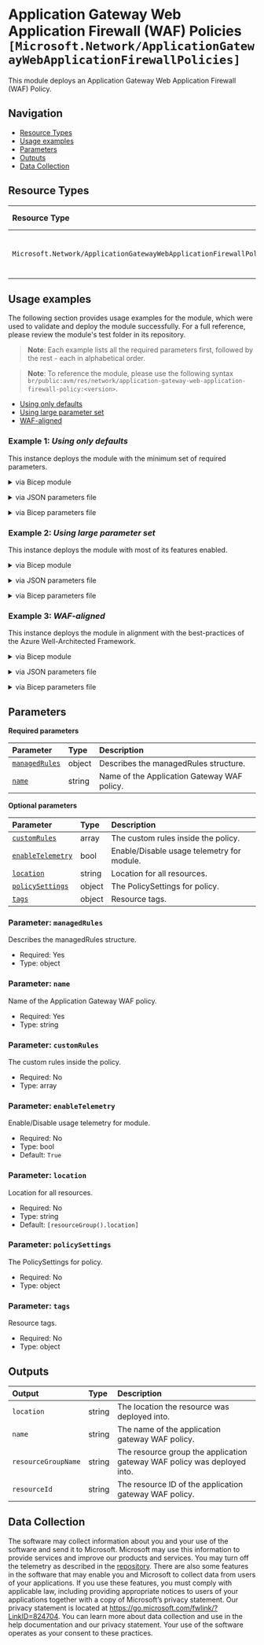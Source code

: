 # Application Gateway Web Application Firewall (WAF) Policies `[Microsoft.Network/ApplicationGatewayWebApplicationFirewallPolicies]`

This module deploys an Application Gateway Web Application Firewall (WAF) Policy.

## Navigation

- [Resource Types](#Resource-Types)
- [Usage examples](#Usage-examples)
- [Parameters](#Parameters)
- [Outputs](#Outputs)
- [Data Collection](#Data-Collection)

## Resource Types

| Resource Type | API Version | References |
| :-- | :-- | :-- |
| `Microsoft.Network/ApplicationGatewayWebApplicationFirewallPolicies` | 2024-03-01 | <ul style="padding-left: 0px;"><li>[AzAdvertizer](https://www.azadvertizer.net/azresourcetypes/microsoft.network_applicationgatewaywebapplicationfirewallpolicies.html)</li><li>[Template reference](https://learn.microsoft.com/en-us/azure/templates/Microsoft.Network/2024-03-01/ApplicationGatewayWebApplicationFirewallPolicies)</li></ul> |

## Usage examples

The following section provides usage examples for the module, which were used to validate and deploy the module successfully. For a full reference, please review the module's test folder in its repository.

>**Note**: Each example lists all the required parameters first, followed by the rest - each in alphabetical order.

>**Note**: To reference the module, please use the following syntax `br/public:avm/res/network/application-gateway-web-application-firewall-policy:<version>`.

- [Using only defaults](#example-1-using-only-defaults)
- [Using large parameter set](#example-2-using-large-parameter-set)
- [WAF-aligned](#example-3-waf-aligned)

### Example 1: _Using only defaults_

This instance deploys the module with the minimum set of required parameters.


<details>

<summary>via Bicep module</summary>

```bicep
module applicationGatewayWebApplicationFirewallPolicy 'br/public:avm/res/network/application-gateway-web-application-firewall-policy:<version>' = {
  name: 'applicationGatewayWebApplicationFirewallPolicyDeployment'
  params: {
    // Required parameters
    managedRules: {
      managedRuleSets: [
        {
          ruleSetType: 'OWASP'
          ruleSetVersion: '3.2'
        }
      ]
    }
    name: 'nagwafpmin001'
    // Non-required parameters
    location: '<location>'
  }
}
```

</details>
<p>

<details>

<summary>via JSON parameters file</summary>

```json
{
  "$schema": "https://schema.management.azure.com/schemas/2019-04-01/deploymentParameters.json#",
  "contentVersion": "1.0.0.0",
  "parameters": {
    // Required parameters
    "managedRules": {
      "value": {
        "managedRuleSets": [
          {
            "ruleSetType": "OWASP",
            "ruleSetVersion": "3.2"
          }
        ]
      }
    },
    "name": {
      "value": "nagwafpmin001"
    },
    // Non-required parameters
    "location": {
      "value": "<location>"
    }
  }
}
```

</details>
<p>

<details>

<summary>via Bicep parameters file</summary>

```bicep-params
using 'br/public:avm/res/network/application-gateway-web-application-firewall-policy:<version>'

// Required parameters
param managedRules = {
  managedRuleSets: [
    {
      ruleSetType: 'OWASP'
      ruleSetVersion: '3.2'
    }
  ]
}
param name = 'nagwafpmin001'
// Non-required parameters
param location = '<location>'
```

</details>
<p>

### Example 2: _Using large parameter set_

This instance deploys the module with most of its features enabled.


<details>

<summary>via Bicep module</summary>

```bicep
module applicationGatewayWebApplicationFirewallPolicy 'br/public:avm/res/network/application-gateway-web-application-firewall-policy:<version>' = {
  name: 'applicationGatewayWebApplicationFirewallPolicyDeployment'
  params: {
    // Required parameters
    managedRules: {
      managedRuleSets: [
        {
          ruleGroupOverrides: []
          ruleSetType: 'OWASP'
          ruleSetVersion: '3.2'
        }
        {
          ruleGroupOverrides: []
          ruleSetType: 'Microsoft_BotManagerRuleSet'
          ruleSetVersion: '0.1'
        }
      ]
    }
    name: 'nagwafpmax001'
    // Non-required parameters
    location: '<location>'
    policySettings: {
      customBlockResponseBody: 'PGh0bWw+CjxoZWFkZXI+PHRpdGxlPkhlbGxvPC90aXRsZT48L2hlYWRlcj4KPGJvZHk+CkhlbGxvIHdvcmxkCjwvYm9keT4KPC9odG1sPg=='
      customBlockResponseStatusCode: 403
      fileUploadLimitInMb: 10
      jsChallengeCookieExpirationInMins: 60
      mode: 'Prevention'
      state: 'Enabled'
    }
    tags: {
      Environment: 'Non-Prod'
      'hidden-title': 'This is visible in the resource name'
      Role: 'DeploymentValidation'
    }
  }
}
```

</details>
<p>

<details>

<summary>via JSON parameters file</summary>

```json
{
  "$schema": "https://schema.management.azure.com/schemas/2019-04-01/deploymentParameters.json#",
  "contentVersion": "1.0.0.0",
  "parameters": {
    // Required parameters
    "managedRules": {
      "value": {
        "managedRuleSets": [
          {
            "ruleGroupOverrides": [],
            "ruleSetType": "OWASP",
            "ruleSetVersion": "3.2"
          },
          {
            "ruleGroupOverrides": [],
            "ruleSetType": "Microsoft_BotManagerRuleSet",
            "ruleSetVersion": "0.1"
          }
        ]
      }
    },
    "name": {
      "value": "nagwafpmax001"
    },
    // Non-required parameters
    "location": {
      "value": "<location>"
    },
    "policySettings": {
      "value": {
        "customBlockResponseBody": "PGh0bWw+CjxoZWFkZXI+PHRpdGxlPkhlbGxvPC90aXRsZT48L2hlYWRlcj4KPGJvZHk+CkhlbGxvIHdvcmxkCjwvYm9keT4KPC9odG1sPg==",
        "customBlockResponseStatusCode": 403,
        "fileUploadLimitInMb": 10,
        "jsChallengeCookieExpirationInMins": 60,
        "mode": "Prevention",
        "state": "Enabled"
      }
    },
    "tags": {
      "value": {
        "Environment": "Non-Prod",
        "hidden-title": "This is visible in the resource name",
        "Role": "DeploymentValidation"
      }
    }
  }
}
```

</details>
<p>

<details>

<summary>via Bicep parameters file</summary>

```bicep-params
using 'br/public:avm/res/network/application-gateway-web-application-firewall-policy:<version>'

// Required parameters
param managedRules = {
  managedRuleSets: [
    {
      ruleGroupOverrides: []
      ruleSetType: 'OWASP'
      ruleSetVersion: '3.2'
    }
    {
      ruleGroupOverrides: []
      ruleSetType: 'Microsoft_BotManagerRuleSet'
      ruleSetVersion: '0.1'
    }
  ]
}
param name = 'nagwafpmax001'
// Non-required parameters
param location = '<location>'
param policySettings = {
  customBlockResponseBody: 'PGh0bWw+CjxoZWFkZXI+PHRpdGxlPkhlbGxvPC90aXRsZT48L2hlYWRlcj4KPGJvZHk+CkhlbGxvIHdvcmxkCjwvYm9keT4KPC9odG1sPg=='
  customBlockResponseStatusCode: 403
  fileUploadLimitInMb: 10
  jsChallengeCookieExpirationInMins: 60
  mode: 'Prevention'
  state: 'Enabled'
}
param tags = {
  Environment: 'Non-Prod'
  'hidden-title': 'This is visible in the resource name'
  Role: 'DeploymentValidation'
}
```

</details>
<p>

### Example 3: _WAF-aligned_

This instance deploys the module in alignment with the best-practices of the Azure Well-Architected Framework.


<details>

<summary>via Bicep module</summary>

```bicep
module applicationGatewayWebApplicationFirewallPolicy 'br/public:avm/res/network/application-gateway-web-application-firewall-policy:<version>' = {
  name: 'applicationGatewayWebApplicationFirewallPolicyDeployment'
  params: {
    // Required parameters
    managedRules: {
      managedRuleSets: [
        {
          ruleGroupOverrides: []
          ruleSetType: 'OWASP'
          ruleSetVersion: '3.2'
        }
        {
          ruleSetType: 'Microsoft_BotManagerRuleSet'
          ruleSetVersion: '0.1'
        }
      ]
    }
    name: 'nagwafpwaf001'
    // Non-required parameters
    location: '<location>'
    policySettings: {
      fileUploadLimitInMb: 10
      jsChallengeCookieExpirationInMins: 60
      mode: 'Prevention'
      state: 'Enabled'
    }
    tags: {
      Environment: 'Non-Prod'
      'hidden-title': 'This is visible in the resource name'
      Role: 'DeploymentValidation'
    }
  }
}
```

</details>
<p>

<details>

<summary>via JSON parameters file</summary>

```json
{
  "$schema": "https://schema.management.azure.com/schemas/2019-04-01/deploymentParameters.json#",
  "contentVersion": "1.0.0.0",
  "parameters": {
    // Required parameters
    "managedRules": {
      "value": {
        "managedRuleSets": [
          {
            "ruleGroupOverrides": [],
            "ruleSetType": "OWASP",
            "ruleSetVersion": "3.2"
          },
          {
            "ruleSetType": "Microsoft_BotManagerRuleSet",
            "ruleSetVersion": "0.1"
          }
        ]
      }
    },
    "name": {
      "value": "nagwafpwaf001"
    },
    // Non-required parameters
    "location": {
      "value": "<location>"
    },
    "policySettings": {
      "value": {
        "fileUploadLimitInMb": 10,
        "jsChallengeCookieExpirationInMins": 60,
        "mode": "Prevention",
        "state": "Enabled"
      }
    },
    "tags": {
      "value": {
        "Environment": "Non-Prod",
        "hidden-title": "This is visible in the resource name",
        "Role": "DeploymentValidation"
      }
    }
  }
}
```

</details>
<p>

<details>

<summary>via Bicep parameters file</summary>

```bicep-params
using 'br/public:avm/res/network/application-gateway-web-application-firewall-policy:<version>'

// Required parameters
param managedRules = {
  managedRuleSets: [
    {
      ruleGroupOverrides: []
      ruleSetType: 'OWASP'
      ruleSetVersion: '3.2'
    }
    {
      ruleSetType: 'Microsoft_BotManagerRuleSet'
      ruleSetVersion: '0.1'
    }
  ]
}
param name = 'nagwafpwaf001'
// Non-required parameters
param location = '<location>'
param policySettings = {
  fileUploadLimitInMb: 10
  jsChallengeCookieExpirationInMins: 60
  mode: 'Prevention'
  state: 'Enabled'
}
param tags = {
  Environment: 'Non-Prod'
  'hidden-title': 'This is visible in the resource name'
  Role: 'DeploymentValidation'
}
```

</details>
<p>

## Parameters

**Required parameters**

| Parameter | Type | Description |
| :-- | :-- | :-- |
| [`managedRules`](#parameter-managedrules) | object | Describes the managedRules structure. |
| [`name`](#parameter-name) | string | Name of the Application Gateway WAF policy. |

**Optional parameters**

| Parameter | Type | Description |
| :-- | :-- | :-- |
| [`customRules`](#parameter-customrules) | array | The custom rules inside the policy. |
| [`enableTelemetry`](#parameter-enabletelemetry) | bool | Enable/Disable usage telemetry for module. |
| [`location`](#parameter-location) | string | Location for all resources. |
| [`policySettings`](#parameter-policysettings) | object | The PolicySettings for policy. |
| [`tags`](#parameter-tags) | object | Resource tags. |

### Parameter: `managedRules`

Describes the managedRules structure.

- Required: Yes
- Type: object

### Parameter: `name`

Name of the Application Gateway WAF policy.

- Required: Yes
- Type: string

### Parameter: `customRules`

The custom rules inside the policy.

- Required: No
- Type: array

### Parameter: `enableTelemetry`

Enable/Disable usage telemetry for module.

- Required: No
- Type: bool
- Default: `True`

### Parameter: `location`

Location for all resources.

- Required: No
- Type: string
- Default: `[resourceGroup().location]`

### Parameter: `policySettings`

The PolicySettings for policy.

- Required: No
- Type: object

### Parameter: `tags`

Resource tags.

- Required: No
- Type: object

## Outputs

| Output | Type | Description |
| :-- | :-- | :-- |
| `location` | string | The location the resource was deployed into. |
| `name` | string | The name of the application gateway WAF policy. |
| `resourceGroupName` | string | The resource group the application gateway WAF policy was deployed into. |
| `resourceId` | string | The resource ID of the application gateway WAF policy. |

## Data Collection

The software may collect information about you and your use of the software and send it to Microsoft. Microsoft may use this information to provide services and improve our products and services. You may turn off the telemetry as described in the [repository](https://aka.ms/avm/telemetry). There are also some features in the software that may enable you and Microsoft to collect data from users of your applications. If you use these features, you must comply with applicable law, including providing appropriate notices to users of your applications together with a copy of Microsoft’s privacy statement. Our privacy statement is located at <https://go.microsoft.com/fwlink/?LinkID=824704>. You can learn more about data collection and use in the help documentation and our privacy statement. Your use of the software operates as your consent to these practices.
